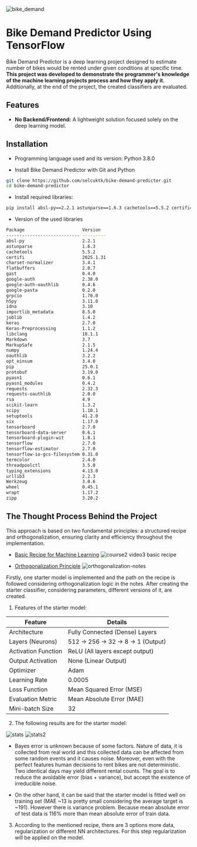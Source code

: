 ![bike_demand](https://github.com/user-attachments/assets/fcbcd2a6-d6f5-434d-bd55-8ac6c8140759)

# Bike Demand Predictor Using TensorFlow

Bike Demand Predictor is a deep learning project designed to estimate number of bikes would be rented under given conditions at specific time. **This project was developed to demonstrate the programmer's knowledge of the machine learning projects process and how they apply it.** Additionally, at the end of the project, the created classifiers are evaluated.


## Features

- **No Backend/Frontend:** A lightweight solution focused solely on the deep learning model.


## Installation

- Programming language used and its version: Python 3.8.0

- Install Bike Demand Predictor with Git and Python

```bash
git clone https://github.com/selcuktk/bike-demand-predictor.git
cd bike-demand-predictor
```
- Install required libraries:
```bash
pip install absl-py==2.2.1 astunparse==1.6.3 cachetools==5.5.2 certifi==2025.1.31 charset-normalizer==3.4.1 flatbuffers==2.0.7 gast==0.4.0 google-auth==2.38.0 google-auth-oauthlib==0.4.6 google-pasta==0.2.0 grpcio==1.70.0 h5py==3.11.0 idna==3.10 importlib_metadata==8.5.0 joblib==1.4.2 keras==2.7.0 Keras-Preprocessing==1.1.2 libclang==18.1.1 Markdown==3.7 MarkupSafe==2.1.5 numpy==1.24.4 oauthlib==3.2.2 opt_einsum==3.4.0 pip==25.0.1 protobuf==3.19.0 pyasn1==0.6.1 pyasn1_modules==0.4.2 requests==2.32.3 requests-oauthlib==2.0.0 rsa==4.9 scikit-learn==1.3.2 scipy==1.10.1 setuptools==41.2.0 six==1.17.0 tensorboard==2.7.0 tensorboard-data-server==0.6.1 tensorboard-plugin-wit==1.8.1 tensorflow==2.7.0 tensorflow-estimator==2.7.0 tensorflow-io-gcs-filesystem==0.31.0 termcolor==2.4.0 threadpoolctl==3.5.0 typing_extensions==4.13.0 urllib3==2.2.3 Werkzeug==3.0.6 wheel==0.45.1 wrapt==1.17.2 zipp==3.20.2
```
- Version of the used libraries
```bash
Package                      Version
---------------------------- ---------
absl-py                      2.2.1
astunparse                   1.6.3
cachetools                   5.5.2
certifi                      2025.1.31
charset-normalizer           3.4.1
flatbuffers                  2.0.7
gast                         0.4.0
google-auth                  2.38.0
google-auth-oauthlib         0.4.6
google-pasta                 0.2.0
grpcio                       1.70.0
h5py                         3.11.0
idna                         3.10
importlib_metadata           8.5.0
joblib                       1.4.2
keras                        2.7.0
Keras-Preprocessing          1.1.2
libclang                     18.1.1
Markdown                     3.7
MarkupSafe                   2.1.5
numpy                        1.24.4
oauthlib                     3.2.2
opt_einsum                   3.4.0
pip                          25.0.1
protobuf                     3.19.0
pyasn1                       0.6.1
pyasn1_modules               0.4.2
requests                     2.32.3
requests-oauthlib            2.0.0
rsa                          4.9
scikit-learn                 1.3.2
scipy                        1.10.1
setuptools                   41.2.0
six                          1.17.0
tensorboard                  2.7.0
tensorboard-data-server      0.6.1
tensorboard-plugin-wit       1.8.1
tensorflow                   2.7.0
tensorflow-estimator         2.7.0
tensorflow-io-gcs-filesystem 0.31.0
termcolor                    2.4.0
threadpoolctl                3.5.0
typing_extensions            4.13.0
urllib3                      2.2.3
Werkzeug                     3.0.6
wheel                        0.45.1
wrapt                        1.17.2
zipp                         3.20.2
```

## The Thought Process Behind the Project

This approach is based on two fundamental principles: a structured recipe and orthogonalization, ensuring clarity and efficiency throughout the implementation.

- [Basic Recipe for Machine Learning](https://www.youtube.com/watch?v=C1N_PDHuJ6Q)
![couırse2 video3 basic recipe](https://github.com/user-attachments/assets/dd0b4bb4-be9d-48df-b66a-990219e2188f)

- [Orthogonalization Principle](https://www.youtube.com/watch?v=UEtvV1D6B3s&t=35s)
![orthogonalization-notes](https://github.com/user-attachments/assets/56ee576e-99b5-41bf-a740-a87fcf4a2262)

Firstly, one starter model is implemented and the path on the recipe is followed considering orthogonalization logic in the notes. After creating the starter classifier, considering parameters, different versions of it, are created.

1. Features of the starter model:

| Feature              | Details                          |
|---------------------|---------------------------------|
| Architecture        | Fully Connected (Dense) Layers  |
| Layers (Neurons)    | 512 → 256 → 32 → 8 → 1 (Output) |
| Activation Function | ReLU (All layers except output)  |
| Output Activation   | None (Linear Output)             |
| Optimizer           | Adam                             |
| Learning Rate       | 0.0005                           |
| Loss Function       | Mean Squared Error (MSE)         |
| Evaluation Metric   | Mean Absolute Error (MAE)        |
| Mini-batch Size     | 32                               |

2. The following results are for the starter model:

![stats](https://github.com/user-attachments/assets/0f137007-7a29-4179-9bff-66a7c9ea4ede)
![stats2](https://github.com/user-attachments/assets/288b2e84-cbc0-431e-ad46-3e84928d49c8)

- Bayes error is unknown because of some factors. Nature of data, it is collected from real world and this collected data can be affected from some random events and it causes noise. Moreover, even with the perfect features human decisions to rent bikes are not deterministic. Two identical days may yield different rental counts. The goal is to reduce the avoidable error (bias + variance), but accept the existence of irreducible noise.

- On the other hand, it can be said that the starter model is fitted well on training set (MAE ~13 is pretty small considering the average target is ~191). However there is variance problem. Because mean absolute error of test data is 116% more than mean absolute error of train data.

3. According to the mentioned recipe, there are 3 options more data, regularization or different NN architectures. For this step regularization will be applied on the model.